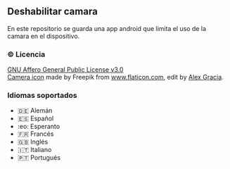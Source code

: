 ## Deshabilitar camara
En este repositorio se guarda una app android que limita el uso de la camara en el dispositivo.

### :copyright: Licencia
[GNU Affero General Public License v3.0](LICENSE.md)
<br> [Camera icon](.github/img/app-icon.png) made by Freepik from www.flaticon.com, edit by [Alex Gracia](https://github.com/AlexGracia).

### Idiomas soportados
* :de: Alemán
* :es: Español
* :eo: Esperanto
* :fr: Francés
* :uk: Inglés
* :it: Italiano
* 🇵🇹 Portugués
